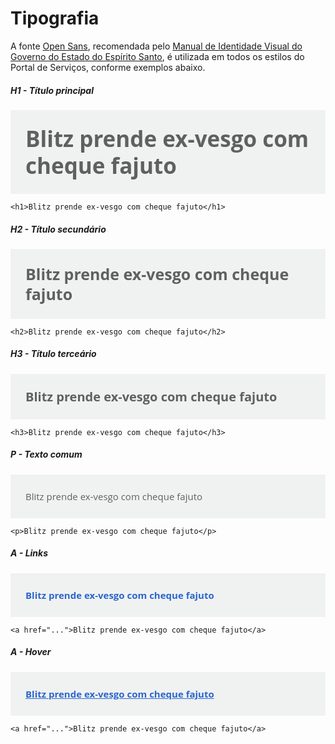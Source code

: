 # Tipografia

A fonte [Open Sans](http://en.wikipedia.org/wiki/Open_Sans), recomendada pelo [Manual de Identidade Visual do Governo do Estado do Espírito Santo][estilos], é utilizada em todos os estilos do Portal de Serviços, conforme exemplos abaixo.

[estilos]:http://www.secom.gov.br/orientacoes-gerais/comunicacao-digital/guia-de-estilo-identidade-padrao-comunicacao-digital-fev2015.pdf

<link href='http://fonts.googleapis.com/css?family=Open+Sans:400,700' rel='stylesheet' type='text/css'>

<style>
.exemplo {
  font-family: 'Open Sans';
  color: #606060;
  padding: 22px;
  border: 2px solid #f0f2f1;
  background-color: #f0f2f1;
}

.exemplo .h1 {
  font-size: 35px;
  font-weight: bold;
  line-height: 43px;
}

.exemplo .h2 {
  font-size: 25px;
  font-weight: bold;
  line-height: 32px;
}

.exemplo .h3 {
  font-size: 20px;
  font-weight: bold;
  line-height: 25px;
}

.exemplo .p {
  font-size: 15px;
  line-height: 22px;
}

.exemplo .a {
  font-size: 15px;
  line-height: 22px;
  font-weight: bold;
  color: #2c66ce;
}

.exemplo .a.hover {
  text-decoration: underline;
}
</style>


##### H1 - Título principal

<div class="exemplo">
  <span class="h1">Blitz prende ex-vesgo com cheque fajuto</span>
</div>

```
<h1>Blitz prende ex-vesgo com cheque fajuto</h1>
```

##### H2 - Título secundário

<div class="exemplo">
  <span class="h2">Blitz prende ex-vesgo com cheque fajuto</span>
</div>

```
<h2>Blitz prende ex-vesgo com cheque fajuto</h2>
```

##### H3 - Título terceário

<div class="exemplo">
  <span class="h3">Blitz prende ex-vesgo com cheque fajuto</span>
</div>

```
<h3>Blitz prende ex-vesgo com cheque fajuto</h3>
```

##### P - Texto comum

<div class="exemplo">
  <span class="p">Blitz prende ex-vesgo com cheque fajuto</span>
</div>

```
<p>Blitz prende ex-vesgo com cheque fajuto</p>
```

##### A - Links

<div class="exemplo">
  <span class="a">Blitz prende ex-vesgo com cheque fajuto</span>
</div>

```
<a href="...">Blitz prende ex-vesgo com cheque fajuto</a>
```

##### A - Hover


<div class="exemplo">
  <span class="a hover">Blitz prende ex-vesgo com cheque fajuto</span>
</div>

```
<a href="...">Blitz prende ex-vesgo com cheque fajuto</a>
```
